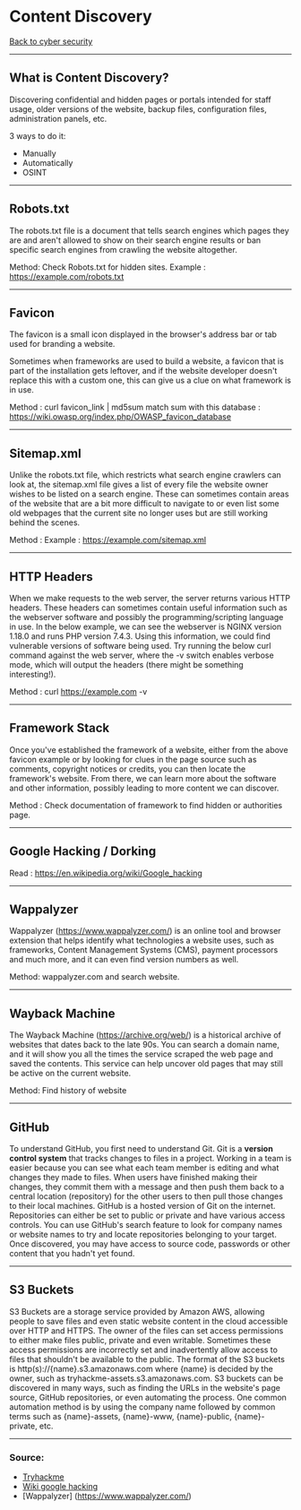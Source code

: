 # Content Discovery
[Back to cyber security](./index.md)

---

##  What is Content Discovery?
Discovering confidential and hidden pages or portals intended for staff usage, older versions of the website, backup files, configuration files, administration panels, etc.

3 ways to do it:
- Manually
- Automatically
- OSINT


---

## Robots.txt
The robots.txt file is a document that tells search engines which pages they are and aren't allowed to show on their search engine results or ban specific search engines from crawling the website altogether. 

Method:
Check Robots.txt for hidden sites. 
Example : https://example.com/robots.txt

---

## Favicon
The favicon is a small icon displayed in the browser's address bar or tab used for branding a website.

Sometimes when frameworks are used to build a website, a favicon that is part of the installation gets leftover, and if the website developer doesn't replace this with a custom one, this can give us a clue on what framework is in use. 

Method :
curl favicon_link | md5sum
match sum with this database : https://wiki.owasp.org/index.php/OWASP_favicon_database


---

## Sitemap.xml

Unlike the robots.txt file, which restricts what search engine crawlers can look at, the sitemap.xml file gives a list of every file the website owner wishes to be listed on a search engine. These can sometimes contain areas of the website that are a bit more difficult to navigate to or even list some old webpages that the current site no longer uses but are still working behind the scenes.

Method :
Example : https://example.com/sitemap.xml

---

## HTTP Headers
When we make requests to the web server, the server returns various HTTP headers. These headers can sometimes contain useful information such as the webserver software and possibly the programming/scripting language in use. In the below example, we can see the webserver is NGINX version 1.18.0 and runs PHP version 7.4.3. Using this information, we could find vulnerable versions of software being used. Try running the below curl command against the web server, where the -v switch enables verbose mode, which will output the headers (there might be something interesting!).

Method :
curl https://example.com -v

---

## Framework Stack

Once you've established the framework of a website, either from the above favicon example or by looking for clues in the page source such as comments, copyright notices or credits, you can then locate the framework's website. From there, we can learn more about the software and other information, possibly leading to more content we can discover.

Method :
Check documentation of framework to find hidden or authorities page.

---

## Google Hacking / Dorking
Read : https://en.wikipedia.org/wiki/Google_hacking

---

## Wappalyzer

Wappalyzer (https://www.wappalyzer.com/) is an online tool and browser extension that helps identify what technologies a website uses, such as frameworks, Content Management Systems (CMS), payment processors and much more, and it can even find version numbers as well.
 
 Method:
 wappalyzer.com and search website.

---

## Wayback Machine

The Wayback Machine (https://archive.org/web/) is a historical archive of websites that dates back to the late 90s. You can search a domain name, and it will show you all the times the service scraped the web page and saved the contents. This service can help uncover old pages that may still be active on the current website.

Method:
Find history of website

---

## GitHub

To understand GitHub, you first need to understand Git. Git is a **version control system** that tracks changes to files in a project. Working in a team is easier because you can see what each team member is editing and what changes they made to files. When users have finished making their changes, they commit them with a message and then push them back to a central location (repository) for the other users to then pull those changes to their local machines. GitHub is a hosted version of Git on the internet. Repositories can either be set to public or private and have various access controls. You can use GitHub's search feature to look for company names or website names to try and locate repositories belonging to your target. Once discovered, you may have access to source code, passwords or other content that you hadn't yet found.


---

## S3 Buckets
S3 Buckets are a storage service provided by Amazon AWS, allowing people to save files and even static website content in the cloud accessible over HTTP and HTTPS. The owner of the files can set access permissions to either make files public, private and even writable. Sometimes these access permissions are incorrectly set and inadvertently allow access to files that shouldn't be available to the public. The format of the S3 buckets is http(s)://{name}.s3.amazonaws.com where {name} is decided by the owner, such as tryhackme-assets.s3.amazonaws.com. S3 buckets can be discovered in many ways, such as finding the URLs in the website's page source, GitHub repositories, or even automating the process. One common automation method is by using the company name followed by common terms such as {name}-assets, {name}-www, {name}-public, {name}-private, etc.

---

### Source:
- [Tryhackme](https://tryhackme.com/room/contentdiscovery#)
- [Wiki google hacking](https://en.wikipedia.org/wiki/Google_hacking)
- [Wappalyzer] (https://www.wappalyzer.com/)